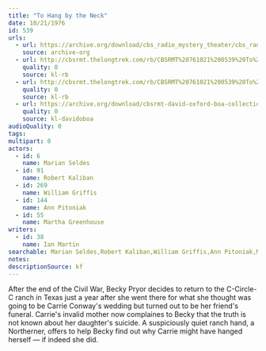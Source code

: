```yaml
---
title: "To Hang by the Neck"
date: 10/21/1976
id: 539
urls: 
  - url: https://archive.org/download/cbs_radio_mystery_theater/cbs_radio_mystery_theater-0501-0550.zip/cbs_radio_mystery_theater-0501-0550%2Fcbsrmt_0539_to_hang_by_the_neck.mp3
    source: archive-org
  - url: http://cbsrmt.thelongtrek.com/rb/CBSRMT%20761021%200539%20To%20Hang%20By%20The%20Neck_wuwm.mp3
    quality: 0
    source: kl-rb
  - url: http://cbsrmt.thelongtrek.com/rb/CBSRMT%20761021%200539%20To%20Hang%20By%20The%20Neck_wbbm_rb.mp3
    quality: 0
    source: kl-rb
  - url: https://archive.org/download/cbsrmt-david-oxford-boa-collection/CBSRMT-761021-0539-To-Hang-by-the-Neck-(128-44)_WUWM-FM-{BoA}.mp3
    quality: 0
    source: kl-davidoboa
audioQuality: 0
tags: 
multipart: 0
actors:  
  - id: 6
    name: Marian Seldes  
  - id: 91
    name: Robert Kaliban  
  - id: 269
    name: William Griffis  
  - id: 144
    name: Ann Pitoniak  
  - id: 55
    name: Martha Greenhouse
writers:  
  - id: 38
    name: Ian Martin
searchable: Marian Seldes,Robert Kaliban,William Griffis,Ann Pitoniak,Martha Greenhouse Ian Martin
notes: 
descriptionSource: kf
---
```

After the end of the Civil War, Becky Pryor decides to return to the C-Circle-C ranch in Texas just a year after she went there for what she thought was going to be Carrie Conway's wedding but turned out to be her friend's funeral. Carrie's invalid mother now complaines to Becky that the truth is not known about her daughter's suicide. A suspiciously quiet ranch hand, a Northerner, offers to help Becky find out why Carrie might have hanged herself — if indeed she did.